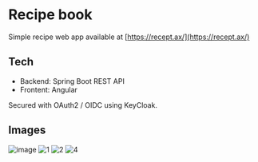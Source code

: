 # Recipe book
Simple recipe web app available at [https://recept.ax/](https://recept.ax/)

## Tech
- Backend: Spring Boot REST API 
- Frontent: Angular

Secured with OAuth2 / OIDC using KeyCloak.

## Images
![image](https://user-images.githubusercontent.com/40231134/195871075-f25dc790-79ec-4004-9891-a9dcce83f898.png)
![1](https://user-images.githubusercontent.com/40231134/204135600-cf8b6a08-614b-4083-8fa4-4bcbdbafcdb4.PNG)
![2](https://user-images.githubusercontent.com/40231134/204135601-58eebd4e-618e-40d3-abf4-358d4e8d913b.PNG)
![4](https://user-images.githubusercontent.com/40231134/204135603-543cba63-b916-4d8c-ab37-14aa3ed9f7e1.PNG)
